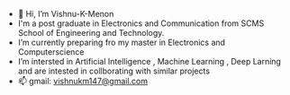 - 👋 Hi, I’m Vishnu-K-Menon
- I'm a post graduate in Electronics and Communication from SCMS School of Engineering and Technology.  
- I’m currently preparing fro my master in Electronics and Computerscience 
- I’m intersted in Artificial Intelligence , Machine Learning , Deep Larning and are intested in collborating with similar projects 
- 📫 gmail: vishnukm147@gmail.com

<!---
Vishnu-K-Menon/Vishnu-K-Menon is a ✨ special ✨ repository because its `README.md` (this file) appears on your GitHub profile.
You can click the Preview link to take a look at your changes.
--->
